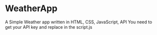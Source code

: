 # WeatherApp
A Simple Weather app written in HTML, CSS, JavaScript, API
You need to get your API key and replace in the script.js

